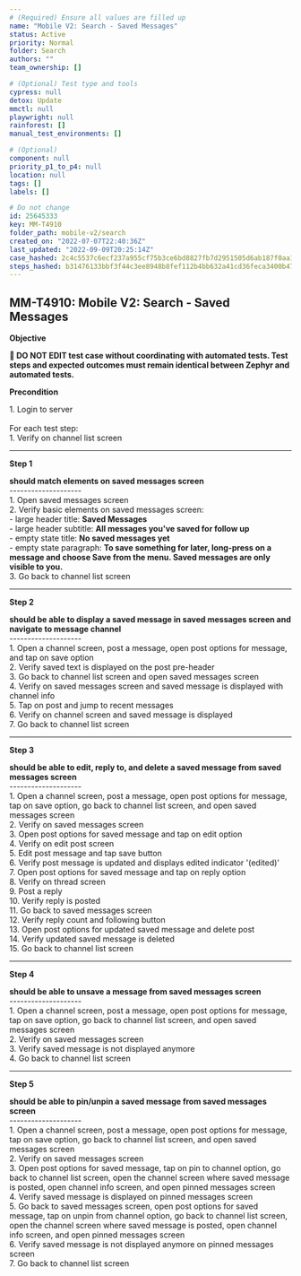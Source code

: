 ```yaml
---
# (Required) Ensure all values are filled up
name: "Mobile V2: Search - Saved Messages"
status: Active
priority: Normal
folder: Search
authors: ""
team_ownership: []

# (Optional) Test type and tools
cypress: null
detox: Update
mmctl: null
playwright: null
rainforest: []
manual_test_environments: []

# (Optional)
component: null
priority_p1_to_p4: null
location: null
tags: []
labels: []

# Do not change
id: 25645333
key: MM-T4910
folder_path: mobile-v2/search
created_on: "2022-07-07T22:40:36Z"
last_updated: "2022-09-09T20:25:14Z"
case_hashed: 2c4c5537c6ecf237a955cf75b3ce6bd8827fb7d2951505d6ab187f0aa1293ba33fade8f051595964cf32a5cc0ea7b7e8
steps_hashed: b31476133bbf3f44c3ee8948b8fef112b4bb632a41cd36feca3400b4733fa2056e86d99c4c207cfe70dbb30324c4669e
---
```


## MM-T4910: Mobile V2: Search - Saved Messages

**Objective**

**🛑 DO NOT EDIT test case without coordinating with automated tests. Test steps and expected outcomes must remain identical between Zephyr and automated tests.**

**Precondition**

1\. Login to server\
\
For each test step:\
1\. Verify on channel list screen

---

**Step 1**

**should match elements on saved messages screen**\
\--------------------\
1\. Open saved messages screen\
2\. Verify basic elements on saved messages screen:\
\- large header title: **Saved Messages**\
\- large header subtitle: **All messages you've saved for follow up**\
\- empty state title: **No saved messages yet**\
\- empty state paragraph: **To save something for later, long-press on a message and choose Save from the menu. Saved messages are only visible to you.**\
3\. Go back to channel list screen

---

**Step 2**

**should be able to display a saved message in saved messages screen and navigate to message channel**\
\--------------------\
1\. Open a channel screen, post a message, open post options for message, and tap on save option\
2\. Verify saved text is displayed on the post pre-header\
3\. Go back to channel list screen and open saved messages screen\
4\. Verify on saved messages screen and saved message is displayed with channel info\
5\. Tap on post and jump to recent messages\
6\. Verify on channel screen and saved message is displayed\
7\. Go back to channel list screen

---

**Step 3**

**should be able to edit, reply to, and delete a saved message from saved messages screen**\
\--------------------\
1\. Open a channel screen, post a message, open post options for message, tap on save option, go back to channel list screen, and open saved messages screen\
2\. Verify on saved messages screen\
3\. Open post options for saved message and tap on edit option\
4\. Verify on edit post screen\
5\. Edit post message and tap save button\
6\. Verify post message is updated and displays edited indicator '(edited)'\
7\. Open post options for saved message and tap on reply option\
8\. Verify on thread screen\
9\. Post a reply\
10\. Verify reply is posted\
11\. Go back to saved messages screen\
12\. Verify reply count and following button\
13\. Open post options for updated saved message and delete post\
14\. Verify updated saved message is deleted\
15\. Go back to channel list screen

---

**Step 4**

**should be able to unsave a message from saved messages screen**\
\--------------------\
1\. Open a channel screen, post a message, open post options for message, tap on save option, go back to channel list screen, and open saved messages screen\
2\. Verify on saved messages screen\
3\. Verify saved message is not displayed anymore\
4\. Go back to channel list screen

---

**Step 5**

**should be able to pin/unpin a saved message from saved messages screen**\
\--------------------\
1\. Open a channel screen, post a message, open post options for message, tap on save option, go back to channel list screen, and open saved messages screen\
2\. Verify on saved messages screen\
3\. Open post options for saved message, tap on pin to channel option, go back to channel list screen, open the channel screen where saved message is posted, open channel info screen, and open pinned messages screen\
4\. Verify saved message is displayed on pinned messages screen\
5\. Go back to saved messages screen, open post options for saved message, tap on unpin from channel option, go back to channel list screen, open the channel screen where saved message is posted, open channel info screen, and open pinned messages screen\
6\. Verify saved message is not displayed anymore on pinned messages screen\
7\. Go back to channel list screen
